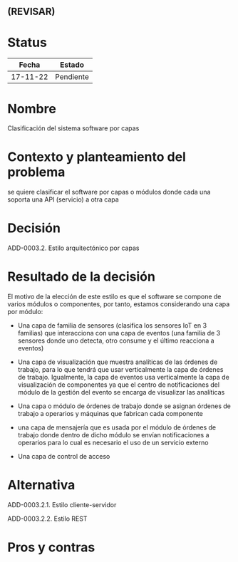 ## (REVISAR)

# Status

| Fecha | Estado |
| --- | --- |
| 17-11-22 | Pendiente |

# Nombre

Clasificación del sistema software por capas

# Contexto y planteamiento del problema

se quiere clasificar el software por capas o módulos donde cada una soporta una API (servicio) a otra capa

# Decisión

ADD-0003.2. Estilo arquitectónico por capas

# Resultado de la decisión

El motivo de la elección de este estilo es que el software se compone de varios módulos o componentes, por tanto, estamos considerando una capa por módulo:

- Una capa de familia de sensores (clasifica los sensores IoT en 3 familias) que interacciona con una capa de eventos (una familia de 3 sensores donde uno detecta, otro consume y el último reacciona a eventos)

- Una capa de visualización que muestra analíticas de las órdenes de trabajo, para lo que tendrá que usar verticalmente la capa de órdenes de trabajo. Igualmente, la capa de eventos usa verticalmente la capa de visualización de componentes ya que el centro de notificaciones del módulo de la gestión del evento se encarga de visualizar las analíticas

- Una capa o módulo de órdenes de trabajo donde se asignan órdenes de trabajo a operarios y máquinas que fabrican cada componente

- una capa de mensajería que es usada por el módulo de órdenes de trabajo donde dentro de dicho módulo se envían notificaciones a operarios para lo cual es necesario el uso de un servicio externo

- Una capa de control de acceso

# Alternativa

ADD-0003.2.1. Estilo cliente-servidor

ADD-0003.2.2. Estilo REST

# Pros y contras
